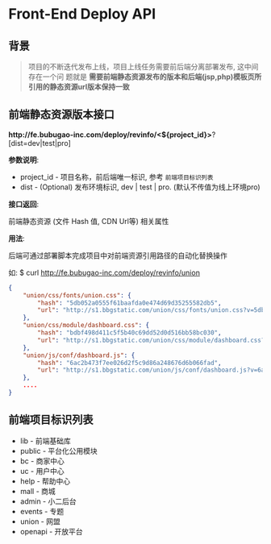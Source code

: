 Front-End Deploy API
====================

## 背景

> 项目的不断迭代发布上线，项目上线任务需要前后端分离部署发布, 这中间存在一个问
> 题就是 **需要前端静态资源发布的版本和后端(jsp,php)模板页所引用的静态资源url版本保持一致**

## 前端静态资源版本接口

**http://**fe.bubugao-inc.com/deploy/revinfo/**<${project_id}>**?[dist=dev|test|pro]

**参数说明**:

  * project_id - 项目名称，前后端唯一标识, 参考 `前端项目标识列表`
  * dist - (Optional) 发布环境标识, dev | test | pro. (默认不传值为线上环境pro)

**接口返回**:

  前端静态资源 (文件 Hash 值, CDN Url等) 相关属性

**用法**:

  后端可通过部署脚本完成项目中对前端资源引用路径的自动化替换操作

  如: $ curl <http://fe.bubugao-inc.com/deploy/revinfo/union>

  ```json
  {
      "union/css/fonts/union.css": {
          "hash": "5db052a0555f61baafda0e474d69d35255582db5",
          "url": "http://s1.bbgstatic.com/union/css/fonts/union.css?v=5db052a"
      },
      "union/css/module/dashboard.css": {
          "hash": "bdbf498d411c5f5b40c69dd52d0d516bb58bc030",
          "url": "http://s1.bbgstatic.com/union/css/module/dashboard.css?v=bdbf498"
      },
      "union/js/conf/dashboard.js": {
          "hash": "6ac2b473f7ee026d2f5c9d86a248676d6b066fad",
          "url": "http://s1.bbgstatic.com/union/js/conf/dashboard.js?v=6ac2b47"
      },
      ....
  }
  ```

## 前端项目标识列表

* lib - 前端基础库
* public - 平台化公用模块
* bc - 商家中心
* uc - 用户中心
* help - 帮助中心
* mall - 商城
* admin - 小二后台
* events - 专题
* union - 网盟
* openapi - 开放平台

